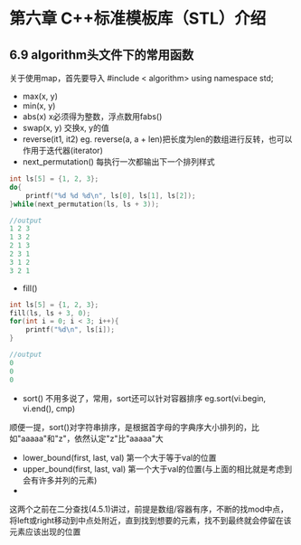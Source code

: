 # 第六章 C++标准模板库（STL）介绍
## 6.9 algorithm头文件下的常用函数
关于使用map，首先要导入 #include < algorithm>
using namespace std;

- max(x, y)
- min(x, y)
- abs(x) x必须得为整数，浮点数用fabs()
- swap(x, y) 交换x, y的值
- reverse(it1, it2) eg. reverse(a, a + len)把长度为len的数组进行反转，也可以作用于迭代器(iterator)
- next_permutation() 每执行一次都输出下一个排列样式
```C++
int ls[5] = {1, 2, 3};
do{
    printf("%d %d %d\n", ls[0], ls[1], ls[2]);
}while(next_permutation(ls, ls + 3));

//output
1 2 3
1 3 2
2 1 3
2 3 1
3 1 2
3 2 1
```
- fill() 
```C++
int ls[5] = {1, 2, 3};
fill(ls, ls + 3, 0);
for(int i = 0; i < 3; i++){
    printf("%d\n", ls[i]);
}

//output
0
0
0
```
- sort() 不用多说了，常用，sort还可以针对容器排序
eg.sort(vi.begin, vi.end(), cmp)

顺便一提，sort()对字符串排序，是根据首字母的字典序大小排列的，比如"aaaaa"和"z"，依然认定"z"比"aaaaa"大

- lower_bound(first, last, val) 第一个大于等于val的位置
- upper_bound(first, last, val) 第一个大于val的位置(与上面的相比就是考虑到会有许多并列的元素)
- 
这两个之前在二分查找(4.5.1)讲过，前提是数组/容器有序，不断的找mod中点，将left或right移动到中点处附近，直到找到想要的元素，找不到最终就会停留在该元素应该出现的位置
